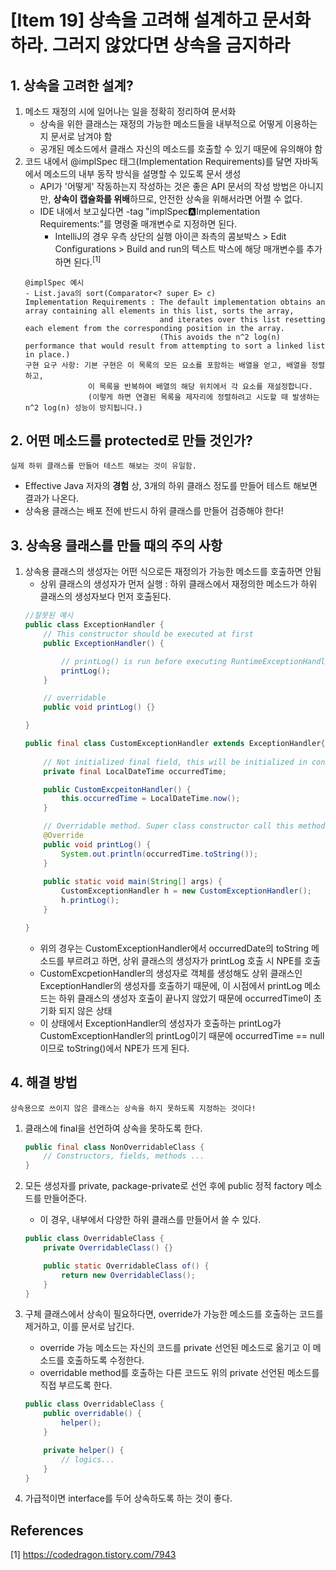 # [Item 19] 상속을 고려해 설계하고 문서화하라. 그러지 않았다면 상속을 금지하라
## 1. 상속을 고려한 설계?
1. 메소드 재정의 시에 일어나는 일을 정확히 정리하여 문서화
    - 상속을 위한 클래스는 재정의 가능한 메소드들을 내부적으로 어떻게 이용하는지 문서로 남겨야 함
    - 공개된 메소드에서 클래스 자신의 메소드를 호출할 수 있기 때문에 유의해야 함
2. 코드 내에서 @implSpec 태그(Implementation Requirements)를 달면 자바독에서 메소드의 내부 동작 방식을 설명할 수 있도록 문서 생성
    - API가 '어떻게' 작동하는지 작성하는 것은 좋은 API 문서의 작성 방법은 아니지만, **상속이 캡슐화를 위배**하므로, 안전한 상속을 위해서라면 어쩔 수 없다.
    - IDE 내에서 보고싶다면 -tag "implSpec:a:Implementation Requirements:"를 명령줄 매개변수로 지정하면 된다.
        - IntelliJ의 경우 우측 상단의 실행 아이콘 좌측의 콤보박스 > Edit Configurations > Build and run의 텍스트 박스에 해당 매개변수를 추가하면 된다.<sup>[1]</sup>
   ```
   @implSpec 예시
   - List.java의 sort(Comparator<? super E> c)
   Implementation Requirements : The default implementation obtains an array containing all elements in this list, sorts the array,
                                 and iterates over this list resetting each element from the corresponding position in the array.
                                 (This avoids the n^2 log(n) performance that would result from attempting to sort a linked list in place.)
   구현 요구 사항: 기본 구현은 이 목록의 모든 요소를 ​​포함하는 배열을 얻고, 배열을 정렬하고,
                 이 목록을 반복하여 배열의 해당 위치에서 각 요소를 재설정합니다.
                 (이렇게 하면 연결된 목록을 제자리에 정렬하려고 시도할 때 발생하는 n^2 log(n) 성능이 방지됩니다.)
   ```

## 2. 어떤 메소드를 protected로 만들 것인가?
```
실제 하위 클래스를 만들어 테스트 해보는 것이 유일함.
```
- Effective Java 저자의 **경험** 상, 3개의 하위 클래스 정도를 만들어 테스트 해보면 결과가 나온다.
- 상속용 클래스는 배포 전에 반드시 하위 클래스를 만들어 검증해야 한다!

## 3. 상속용 클래스를 만들 때의 주의 사항
1. 상속용 클래스의 생성자는 어떤 식으로든 재정의가 가능한 메소드를 호출하면 안됨
    - 상위 클래스의 생성자가 먼저 실행 : 하위 클래스에서 재정의한 메소드가 하위 클래스의 생성자보다 먼저 호출된다.
    ```java
    //잘못된 예시
    public class ExceptionHandler {
        // This constructor should be executed at first
        public ExceptionHandler() {

            // printLog() is run before executing RuntimeExceptionHandler(Sub's) constructor
            printLog();
        }

        // overridable
        public void printLog() {}

    }
    ```
    ```java
    public final class CustomExceptionHandler extends ExceptionHandler{
        
        // Not initialized final field, this will be initialized in constructor
        private final LocalDateTime occurredTime;

        public CustomExcpeitonHandler() {
            this.occurredTime = LocalDateTime.now();
        }

        // Overridable method. Super class constructor call this method.
        @Override
        public void printLog() {
            System.out.println(occurredTime.toString());
        }
        
        public static void main(String[] args) {
            CustomExceptionHandler h = new CustomExceptionHandler();
            h.printLog();
        }

    }
    ```
    - 위의 경우는 CustomExceptionHandler에서 occurredDate의 toString 메소드를 부르려고 하면, 상위 클래스의 생성자가 printLog 호출 시 NPE를 호출
    - CustomExcpetionHandler의 생성자로 객체를 생성해도 상위 클래스인 ExceptionHandler의 생성자를 호출하기 때문에, 이 시점에서 printLog 메소드는 하위 클래스의 생성자 호출이 끝나지 않았기 때문에 occurredTime이 초기화 되지 않은 상태
    - 이 상태에서 ExceptionHandler의 생성자가 호출하는 printLog가 CustomExceptionHandler의 printLog이기 때문에 occurredTime == null이므로 toString()에서 NPE가 뜨게 된다.

## 4. 해결 방법
```
상속용으로 쓰이지 않은 클래스는 상속을 하지 못하도록 지정하는 것이다!
```
1. 클래스에 final을 선언하여 상속을 못하도록 한다.
    ```java
    public final class NonOverridableClass {
        // Constructors, fields, methods ...
    }
    ```
2. 모든 생성자를 private, package-private로 선언 후에 public 정적 factory 메소드를 만들어준다.
    - 이 경우, 내부에서 다양한 하위 클래스를 만들어서 쓸 수 있다.
    ```java
    public class OverridableClass {
        private OverridableClass() {}

        public static OverridableClass of() {
            return new OverridableClass();
        }
    }
    ```

3. 구체 클래스에서 상속이 필요하다면, override가 가능한 메소드를 호출하는 코드를 제거하고, 이를 문서로 남긴다.
    - override 가능 메소드는 자신의 코드를 private 선언된 메소드로 옮기고 이 메소드를 호출하도록 수정한다.
    - overridable method를 호출하는 다른 코드도 위의 private 선언된 메소드를 직접 부르도록 한다.
    ```java
    public class OverridableClass {
        public overridable() {
            helper();
        }

        private helper() {
            // logics...
        }
    }
    ```

4. 가급적이면 interface를 두어 상속하도록 하는 것이 좋다.
## References
[1] https://codedragon.tistory.com/7943
